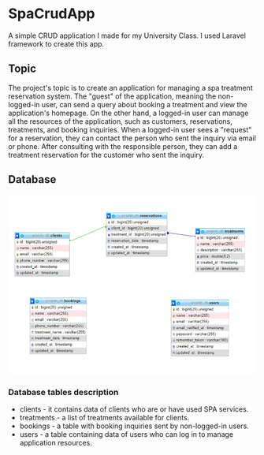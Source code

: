 # SpaCrudApp
A simple CRUD application I made for my University Class. I used Laravel framework to create this app.
## Topic
The project's topic is to create an application for managing a spa treatment reservation system. The "guest" of the application, meaning the non-logged-in user, can send a query about booking a treatment and view the application's homepage. On the other hand, a logged-in user can manage all the resources of the application, such as customers, reservations, treatments, and booking inquiries. When a logged-in user sees a "request" for a reservation, they can contact the person who sent the inquiry via email or phone. After consulting with the responsible person, they can add a treatment reservation for the customer who sent the inquiry.
## Database
![Screenshot](ERD.jpg)

### Database tables description
+ clients - it contains data of clients who are or have used SPA services.
+ treatments - a list of treatments available for clients.
+ bookings - a table with booking inquiries sent by non-logged-in users.
+ users - a table containing data of users who can log in to manage application resources.
